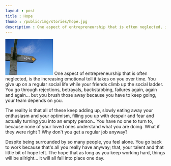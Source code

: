 ```yaml
---
layout : post
title : Hope
thumb : /public/img/stories/hope.jpg
description : One aspect of entrepreneurship that is often neglected, is the increasing emotional toll it takes on you over time. You give up on a regular social life while your friends climb up the social ladder. You go through rejections, betrayals, backstabbing, failures again, again and again... but you brush those away because you have to keep going, your team depends on you.
---
```


<p><img src="/generated/stories/hope-150x113-b4ca8f.jpg" class="callout" itemprop="image" alt="Hope by pol sifter - https://www.flickr.com/photos/polsifter/4047982682" > One aspect of entrepreneurship that is often neglected, is the increasing emotional toll it takes on you over time. You give up on a regular social life while your friends climb up the social ladder. You go through rejections, betrayals, backstabbing, failures again, again and again... but you brush those away because you have to keep going, your team depends on you.</p>


The reality is that all of these keep adding up, slowly eating away your enthusiasm and your optimism, filling you up with despair and fear and actually turning you into an empty person.. You have no one to turn to, because none of your loved ones understand what you are doing. What if they were right ? Why don't you get a regular job anyway?

Despite being surrounded by so many people, you feel alone. You go back to work because that's all you really have anyway; that, your talent and that little bit of hope left. The hope that as long as you keep working hard, things will be allright... it will all fall into place one day.